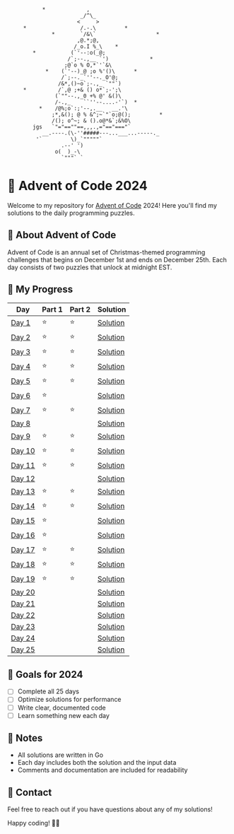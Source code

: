 ```ascii
           *             ,
                       _/^\_
                      <     >
     *                 /.-.\         *
              *        `/&\`                   *
                      ,@.*;@,
                     /_o.I %_\    *
        *           (`'--:o(_@;
                   /`;--.,__ `')             *
                  ;@`o % O,*`'`&\ 
            *    (`'--)_@ ;o %'()\      *
                 /`;--._`''--._O'@;
                /&*,()~o`;-.,_ `""`)
     *          /`,@ ;+& () o*`;-';\
               (`""--.,_0 +% @' &()\
               /-.,_    ``''--....-'`)  *
          *    /@%;o`:;'--,.__   __.'\
              ;*,&(); @ % &^;~`"`o;@();         *
              /(); o^~; & ().o@*&`;&%O\
        jgs   `"="==""==,,,.,="=="==="`
           __.----.(\-''#####---...___...-----._
         '`         \)_`"""""`
                 .--' ')
               o(  )_-\
                 `"""` `
```

# 🎄 Advent of Code 2024

Welcome to my repository for [Advent of Code](https://adventofcode.com/) 2024! Here you'll find my solutions to the daily programming puzzles.

## 📝 About Advent of Code

Advent of Code is an annual set of Christmas-themed programming challenges that begins on December 1st and ends on December 25th. Each day consists of two puzzles that unlock at midnight EST.

## 🚀 My Progress

| Day | Part 1 | Part 2 | Solution |
|-----|--------|--------|----------|
| [Day 1](https://adventofcode.com/2024/day/1) | ⭐ | ⭐ | [Solution](Day-1/main.rs) |
| [Day 2](https://adventofcode.com/2024/day/2) | ⭐ | ⭐ | [Solution](Day-2/src/main.rs) |
| [Day 3](https://adventofcode.com/2024/day/3) | ⭐ | ⭐ | [Solution](Day-3/src/main.rs) |
| [Day 4](https://adventofcode.com/2024/day/4) | ⭐ | ⭐ | [Solution](Day-4/src/main.rs) |
| [Day 5](https://adventofcode.com/2024/day/5) | ⭐ | ⭐ | [Solution](Day-5/src/main.rs) |
| [Day 6](https://adventofcode.com/2024/day/6) | ⭐ |   | [Solution](Day-6/src/main.rs) |
| [Day 7](https://adventofcode.com/2024/day/7) | ⭐ | ⭐ | [Solution](Day-7/src/main.rs) |
| [Day 8](https://adventofcode.com/2024/day/8) |   |   | [Solution](Day-8/src/main.rs) |
| [Day 9](https://adventofcode.com/2024/day/9) | ⭐ | ⭐ | [Solution](Day-9/src/main.rs) |
| [Day 10](https://adventofcode.com/2024/day/10) | ⭐ | ⭐ | [Solution](Day-10/src/main.rs) |
| [Day 11](https://adventofcode.com/2024/day/11) | ⭐ | ⭐ | [Solution](Day-11/src/main.rs) |
| [Day 12](https://adventofcode.com/2024/day/12) |   |   | [Solution](Day-12/src/main.rs) |
| [Day 13](https://adventofcode.com/2024/day/13) | ⭐ | ⭐ | [Solution](Day-13/src/main.rs) |
| [Day 14](https://adventofcode.com/2024/day/14) | ⭐ | ⭐ | [Solution](Day-14/src/main.rs) |
| [Day 15](https://adventofcode.com/2024/day/15) | ⭐ |   | [Solution](Day-15/src/main.rs) |
| [Day 16](https://adventofcode.com/2024/day/16) | ⭐ |   | [Solution](Day-16/src/main.rs) |
| [Day 17](https://adventofcode.com/2024/day/17) | ⭐ | ⭐ | [Solution](Day-17/src/main.rs) |
| [Day 18](https://adventofcode.com/2024/day/18) | ⭐ | ⭐ | [Solution](Day-18/src/main.rs) |
| [Day 19](https://adventofcode.com/2024/day/19) | ⭐ | ⭐ | [Solution](Day-19/src/main.rs) |
| [Day 20](https://adventofcode.com/2024/day/20) |   |   | [Solution](Day-20/src/main.rs) |
| [Day 21](https://adventofcode.com/2024/day/21) |   |   | [Solution](Day-21/src/main.rs) |
| [Day 22](https://adventofcode.com/2024/day/22) |   |   | [Solution](Day-22/src/main.rs) |
| [Day 23](https://adventofcode.com/2024/day/23) |   |   | [Solution](Day-23/src/main.rs) |
| [Day 24](https://adventofcode.com/2024/day/24) |   |   | [Solution](Day-24/src/main.rs) |
| [Day 25](https://adventofcode.com/2024/day/25) |   |   | [Solution](Day-25/src/main.rs) |

## 🌟 Goals for 2024

- [ ] Complete all 25 days
- [ ] Optimize solutions for performance
- [ ] Write clear, documented code
- [ ] Learn something new each day

## 📝 Notes

- All solutions are written in Go
- Each day includes both the solution and the input data
- Comments and documentation are included for readability

## 🤝 Contact

Feel free to reach out if you have questions about any of my solutions!

Happy coding! 🎄✨
